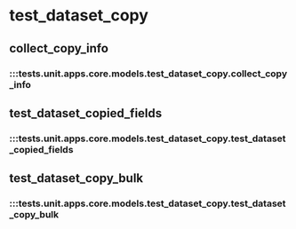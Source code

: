 # test_dataset_copy

## collect_copy_info

### :::tests.unit.apps.core.models.test_dataset_copy.collect_copy_info

## test_dataset_copied_fields

### :::tests.unit.apps.core.models.test_dataset_copy.test_dataset_copied_fields

## test_dataset_copy_bulk

### :::tests.unit.apps.core.models.test_dataset_copy.test_dataset_copy_bulk

